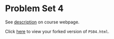 # Problem Set 4

See [description](https://rudeboybert.github.io/STAT495/#problem_set_4) on course webpage.

Click [here](http://htmlpreview.github.io/?https://github.com/wmaumbe18/PS04/blob/master/PS04.html) to view your forked version of `PS04.html`.
